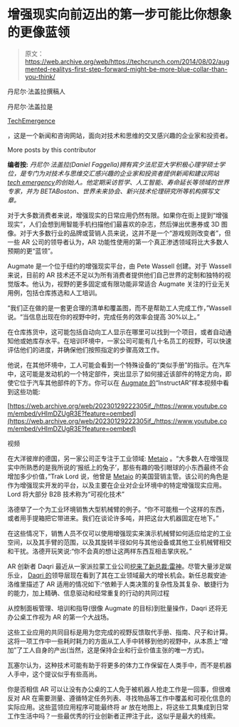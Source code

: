# 增强现实向前迈出的第一步可能比你想象的更像蓝领

> 原文：<https://web.archive.org/web/https://techcrunch.com/2014/08/02/augmented-realitys-first-step-forward-might-be-more-blue-collar-than-you-think/>

丹尼尔·法盖拉撰稿人

丹尼尔·法盖拉是

[TechEmergence](https://web.archive.org/web/20230129222305/http://www.techemergence.com/)

，这是一个新闻和咨询网站，面向对技术和思维的交叉感兴趣的企业家和投资者。

More posts by this contributor

**编者按:** *丹尼尔·法盖拉(Daniel Faggella)拥有宾夕法尼亚大学积极心理学硕士学位，是专门为对技术与思维交汇感兴趣的企业家和投资者提供新闻和建议网站*[*tech emergency*](https://web.archive.org/web/20230129222305/http://www.techemergence.com/)*的创始人。他定期采访哲学、人工智能、寿命延长等领域的世界专家，并为 BETABoston、世界未来协会、新兴技术伦理研究所等机构撰写文章。*

对于大多数消费者来说，增强现实的日常应用仍然有限。如果你在街上提到“增强现实”，人们会想到用智能手机扫描他们最喜欢的杂志，然后弹出优惠券或 3D 图像。对于大多数行业的品牌或营销人员来说，这并不是一个“游戏规则改变者”，但一些 AR 公司的领导者认为，AR 功能性使用的第一个真正渗透领域将比大多数人预期的更“蓝领”。

Augmate 是一个位于纽约的增强现实平台，由 Pete Wassell 创建。对于 Wassell 来说，目前的 AR 技术还不足以为所有消费者提供他们自己世界的定制和独特的视觉版本。他认为，视野的更多固定或有限功能非常适合 Augmate 关注的行业无关用例，包括仓库拣选和人工培训。

“我们正在做的是一套更合理的清单和覆盖图，而不是帮助工人完成工作，”Wassell 说。“当信息出现在你的视野中时，完成任务的效率会提高 30%以上。”

在仓库拣货中，这可能包括自动向工人显示在哪里可以找到一个项目，或者自动通知他或她库存水平。在培训环境中，一家公司可能有几十名员工的视野，可以快速评估他们的进度，并确保他们按照指定的步骤高效工作。

他说，在其他环境中，工人可能会看到一个特殊设备的“类似手册”的指示。在汽车中，这可能是发动机的一个特定部件，突出显示了如何接近该部件的特定方向，即使它位于汽车其他部件的下方。你可以在 [Augmate 的](https://web.archive.org/web/20230129222305/http://www.crunchbase.com/organization/augmate-reality)“InstructAR”样本视频中看到这些功能:

[https://web.archive.org/web/20230129222305if_/https://www.youtube.com/embed/vHImDZUgR3E?feature=oembed](https://web.archive.org/web/20230129222305if_/https://www.youtube.com/embed/vHImDZUgR3E?feature=oembed)

视频

在大洋彼岸的德国，另一家公司正专注于工业领域: [Metaio](https://web.archive.org/web/20230129222305/http://www.metaio.com/) 。“大多数人在增强现实中所熟悉的是我所说的‘报纸上的兔子’，那些有趣的吸引眼球的小东西最终不会增加多少价值，”Trak Lord 说，他曾是 [Metaio](https://web.archive.org/web/20230129222305/http://www.crunchbase.com/organization/metaio) 的美国营销主管。该公司的角色是作为增强现实开发的平台，以及主要在企业对企业环境中的特定增强现实应用。Lord 将大部分 B2B 技术称为“可视化技术”

洛德举了一个为工业环境销售大型机械臂的例子。“你不可能租一个这样的东西，或者用手提箱把它带进来。我们在谈论许多吨，并把这台大机器固定在地下。”

在这些情况下，销售人员不仅可以使用增强现实来演示机械臂如何适应给定的工业空间，以及其手臂的范围，以及其旋转半径如何与其他设备或其他工业机械臂相交和干扰。洛德开玩笑说:“你不会真的想让这两样东西互相击掌庆祝。”

AR 创新者 Daqri 最近从一家派拉蒙工业公司[挖来了新总裁:雷神](https://web.archive.org/web/20230129222305/http://www.raytheon.com/)。尽管大量涉足娱乐业， [Daqri 的](https://web.archive.org/web/20230129222305/http://www.crunchbase.com/organization/daqri)领导层现在看到了其在工业领域最大的增长机会。新任总裁安迪·洛维里描述了 AR 适用的情况如下:“依赖于人类决策的复杂性及其复杂、敏捷行为的能力，加上精确、信息驱动和经常重复的行动的共同过程

从控制面板管理、培训和指导(很像 Augmate 的目标)到批量操作，Daqri 还将无办公桌工作视为 AR 的第一个大战场。

这些工业应用的共同目标是用为您完成的视野反馈取代手册、指南、尺子和计算。这将一项工作中一些耗时耗力的方面从工人手中转移到他的视野中，从本质上“增加”了工人自身的产出(当然，这是保持企业和行业价值主张的唯一方式)。

瓦塞尔认为，这种技术可能有助于将更多的体力工作保留在人类手中，而不是机器人手中，这个提议似乎有些高尚。

你是否相信 AR 可以让没有办公桌的工人免于被机器人抢走工作是一回事，但很难反对 AR 在需要测量、遵循特定任务列表、寻找物品等工作中覆盖和可视化信息的实际应用。这些蓝领应用程序可能最终将 ar 放在地图上，将这些工具集成到日常工作生活中吗？一些最优秀的行业创新者正押注于此，这似乎是最大的线索。